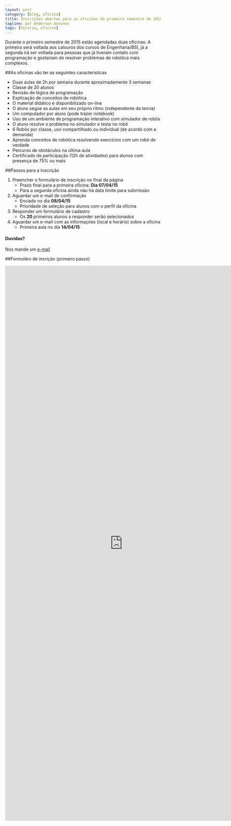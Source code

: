 ```yaml
---
layout: post
category: [blog, oficina]
title: Inscrições abertas para as oficinas do primeiro semestre de 2015
tagline: por Anderson Antunes
tags: [horario, oficina]
---
```


Durante o primeiro semestre de 2015 estão agendadas duas oficinas: A primeira será voltada aos calouros dos cursos de Engenharia/BSI, já a segunda irá ser voltada para pessoas que já tiveram contato com programação e gostariam de resolver problemas de robótica mais complexos.

<!--more-->

##As oficinas vão ter as seguintes caracteristicas

 - Duas aulas de 2h por semana durante aproximadamente 3 semanas 
 - Classe de 20 alunos
 - Revisão de lógica de programação
 - Explicação de conceitos de robótica
 - O material didático é disponibilizado on-line
 - O aluno segue as aulas em seu próprio ritmo (independente da teoria)
 - Um computador por aluno (pode trazer notebook)
 - Uso de um ambiente de programação interativo com simulador de robôs
 - O aluno resolve o problema no simulador e testa no robô
 - 6 Robôs por classe, uso compartilhado ou individual (de acordo com a demanda)
 - Aprenda conceitos de robótica resolvendo exercícios com um robô de verdade
 - Percurso de obstáculos na última aula
 - Certificado de participação (12h de atividades) para alunos com presença de 75% ou mais

##Passos para a inscrição

 1. Preencher o formulário de inscrição no final da página
	- Prazo final para a primeira oficina: **Dia 07/04/15**
	- Para a segunda oficina ainda não há data limite para submissão
 1. Aguardar um e-mail de confirmação
	- Enviado no dia **08/04/15**
	- Prioridade de seleção para alunos com o perfil da oficina
 1. Responder um formulário de cadastro
	- Os **20** primeiros alunos a responder serão selecionados
 1. Aguardar um e-mail com as informações (local e horário) sobre a oficina
    - Primeira aula no dia **14/04/15**

<div class="bs-callout bs-callout-warning">
  <h4>Duvidas?</h4>
  Nos mande um <a href="/contato.html">e-mail</a>
</div>

##Formuláro de incrição (primeiro passo)


<iframe src="https://docs.google.com/forms/d/1ghtbnN8K_Y4uJfIt5zYE0Oib_l_WCDudMTLGui5-yxA/viewform?embedded=true" width="760" height="1800" frameborder="0" marginheight="0" marginwidth="0">Carregando...</iframe>

